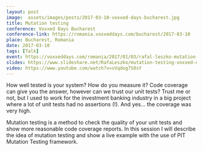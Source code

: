 ```yaml
---
layout: post
image:  assets/images/posts/2017-03-10-voxxed-days-bucharest.jpg
title: Mutation testing
conference: Voxxed Days Bucharest
conference-link: https://romania.voxxeddays.com/bucharest/2017-03-10
place: Bucharest, Romania
date: 2017-03-10
tags: [Talk]
event: https://voxxeddays.com/romania/2017/01/03/rafal-leszko-mutation-testing
slides: https://www.slideshare.net/RafaLeszko/mutation-testing-voxxed-days-bucharest-10032017
video: https://www.youtube.com/watch?v=sVqdog7S0sY
---
```


How well tested is your system? How do you measure it? Code coverage can give you the answer, however can we trust our unit tests? Trust me or not, but I used to work for the investment banking industry in a big project where a lot of unit tests had no assertions (!). And yes… the coverage was very high.

Mutation testing is a method to check the quality of your unit tests and show more reasonable code coverage reports. In this session I will describe the idea of mutation testing and show a live example with the use of PIT Mutation Testing framework.